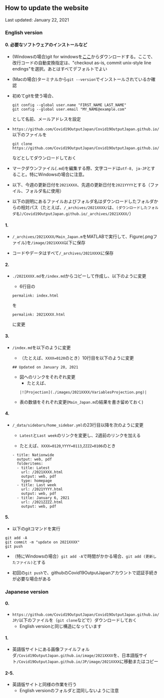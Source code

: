 ## How to update the website

Last updated: January 22, 2021

### English version

#### 0. 必要なソフトウェアのインストールなど

- (Windowsの場合)git for windowsを[ここ](https://gitforwindows.org/)からダウンロードする。ここで、改行コードの自動変換指定は、"checkout as-is, commit unix-style line endings"を選択。あとはすべてデフォルトでよい

- (Macの場合)ターミナルから`git --version`でインストールされているか確認

- 初めてgitを使う場合、

  ```
  git config --global user.name "FIRST_NAME LAST_NAME"
  git config --global user.email "MY_NAME@example.com"
  ```
  として名前、メールアドレスを設定

- `https://github.com/Covid19OutputJapan/Covid19OutputJapan.github.io/`以下のファイルを

  ```
  git clone https://github.com/Covid19OutputJapan/Covid19OutputJapan.github.io/
  ```
  などとしてダウンロードしておく

- マークダウンファイル(`.md`)を編集する際、文字コードは`utf-8, ja-JP`とすること。特にWindowsの場合に注意。

- 以下、今週の更新日付を`2021XXXX`、先週の更新日付を`2021YYYY`とする（ファイル、フォルダ名に使用）

- 以下の説明にあるファイルおよびフォルダ名はダウンロードしたフォルダからの相対パス（たとえば、`/_archives/2021XXXX/`は、`(ダウンロードしたフォルダ名)/Covid19OutputJapan.github.io/_archives/2021XXXX/`）

#### 1. 

- `/_archives/2021XXXX/Main_Japan.m`をMATLABで実行して、Figure(.pngファイル)を`/image/2021XXXX`以下に保存

- コードやデータはすべて`/_archives/2021XXXX`に保存

<!--  - `/_archives/2021XXXX/Figure_JP.m`をMATLABで実行して、Figure(.pngファイル)を`/image/2021XXXX`以下に保存（日本語版サイトに使用） -->

#### 2.

- `./2021XXXX.md`を`/index.md`からコピーして作成し、以下のように変更

  - 6行目の
  ```
  permalink: index.html
  ```
  を
  ```
  permalink: 2021XXXX.html
  ```
  に変更

<!--
  - （たとえば、`YYYY=0113`のとき）10行目の
  ```
  ## Updated weekly (Last update on January 13, 2021)
  ```
  を
  ```
  ## Updated on January 20, 2021
  ```
  に変更
-->

#### 3. 

- `/index.md`を以下のように変更

  - （たとえば、`XXXX=0120`のとき）10行目を以下のように変更
  ```
  ## Updated on January 20, 2021
  ```

  - 図へのリンクをそれぞれ変更
    - たとえば、
    ```
    |![Projection](./images/2021XXXX/VariablesProjection.png)|
    ```
  - 表の数値をそれぞれ変更(`Main_Japan.m`の結果を書き留めておく)

#### 4. 

- `/_data/sidebars/home_sidebar.yml`の23行目以降を次のように変更

  - `Latest`と`Last week`のリンクを変更し、2週前のリンクを加える

  - たとえば、`XXXX=0120`,`YYYY=0113`,`ZZZZ=0106`のとき
  ```
  - title: Nationwide
    output: web, pdf
    folderitems:
    - title: Latest
      url: /2021XXXX.html
      output: web, pdf
      type: homepage
    - title: Last week
      url: /2021YYYY.html
      output: web, pdf
    - title: January 6, 2021
      url: /2021ZZZZ.html
      output: web, pdf
  ```

#### 5. 

- 以下のgitコマンドを実行
```
git add -A
git commit -m "update on 2021XXXX"
git push
```

- （特にWindowsの場合）`git add -A`で時間がかかる場合、`git add (更新したファイル)`とする

- 初回の`git push`で、githubのCovid19OutputJapanアカウントで認証手続きが必要な場合がある

### Japanese version

#### 0.
- `https://github.com/Covid19OutputJapan/Covid19OutputJapan.github.io/JP/`以下のファイルを（`git clone`などで）ダウンロードしておく
  - English versionと同じ構造になっています

#### 1. 
- 英語版サイトにある画像ファイルフォルダ`/Covid19OutputJapan.github.io/image/2021XXXX`を、日本語版サイト`/Covid19OutputJapan.github.io/JP/image/2021XXXX`に移動またはコピー

#### 2-5. 
- 英語版サイトと同様の作業を行う
  - English versionのフォルダと混同しないように注意
